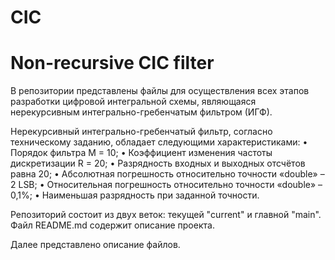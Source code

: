 # CIC
# Non-recursive CIC filter
В репозитории представлены файлы для осуществления всех этапов разработки цифровой интегральной схемы, являющаяся нерекурсивным интегрально-гребенчатым фильтром (ИГФ).

Нерекурсивный интегрально-гребенчатый фильтр, согласно техническому заданию, обладает следующими характеристиками:
•	Порядок фильтра M = 10;
•	Коэффициент изменения частоты дискретизации R = 20;
•	Разрядность входных и выходных отсчётов равна 20;
•	Абсолютная погрешность относительно точности «double» – 2 LSB;
•	Относительная погрешность относительно точности «double» – 0,1%;
•	Наименьшая разрядность при заданной точности.

Репозиторий состоит из двух веток: текущей "current" и главной "main".
Файл README.md содержит описание проекта.

Далее представлено описание файлов.
